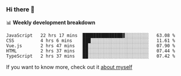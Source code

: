 ### Hi there 👋

<!--
**HondryTravis/HondryTravis** is a ✨ _special_ ✨ repository because its `README.md` (this file) appears on your GitHub profile.

Here are some ideas to get you started:

- 🔭 I’m currently working on ...
- 🌱 I’m currently learning ...
- 👯 I’m looking to collaborate on ...
- 🤔 I’m looking for help with ...
- 💬 Ask me about ...
- 📫 How to reach me: ...
- 😄 Pronouns: ...
- ⚡ Fun fact: ...
-->

<!-- [![travis's github stats](https://github-readme-stats.vercel.app/api?username=HondryTravis)](https://github.com/anuraghazra/github-readme-stats)  -->
<!-- ![travis's github stats](https://github-readme-stats.anuraghazra1.vercel.app/api/top-langs/?username=HondryTravis&theme=nord&layout=compact) -->

📊 **Weekly development breakdown**

<!--START_SECTION:waka-->
```text
JavaScript   22 hrs 17 mins  ███████████████▓░░░░░░░░░   63.08 % 
CSS          4 hrs 6 mins    ███░░░░░░░░░░░░░░░░░░░░░░   11.61 % 
Vue.js       2 hrs 47 mins   ██░░░░░░░░░░░░░░░░░░░░░░░   07.90 % 
HTML         2 hrs 37 mins   ██░░░░░░░░░░░░░░░░░░░░░░░   07.44 % 
TypeScript   2 hrs 37 mins   ██░░░░░░░░░░░░░░░░░░░░░░░   07.42 % 
```
<!--END_SECTION:waka-->

If you want to know more, check out it [about myself](https://hondrytravis.github.io/)
